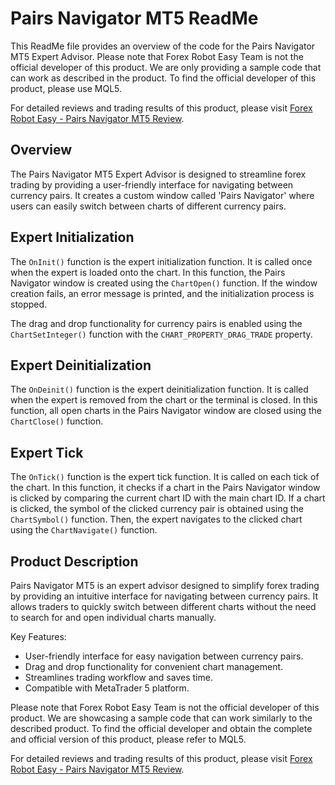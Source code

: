 # Pairs Navigator MT5 ReadMe

This ReadMe file provides an overview of the code for the Pairs Navigator MT5 Expert Advisor. Please note that Forex Robot Easy Team is not the official developer of this product. We are only providing a sample code that can work as described in the product. To find the official developer of this product, please use MQL5.

For detailed reviews and trading results of this product, please visit [Forex Robot Easy - Pairs Navigator MT5 Review](https://forexroboteasy.com/forex-robot-review/pairs-navigator-mt5-review-streamline-forex-trading-with-ease/).

## Overview

The Pairs Navigator MT5 Expert Advisor is designed to streamline forex trading by providing a user-friendly interface for navigating between currency pairs. It creates a custom window called 'Pairs Navigator' where users can easily switch between charts of different currency pairs.

## Expert Initialization

The `OnInit()` function is the expert initialization function. It is called once when the expert is loaded onto the chart. In this function, the Pairs Navigator window is created using the `ChartOpen()` function. If the window creation fails, an error message is printed, and the initialization process is stopped.

The drag and drop functionality for currency pairs is enabled using the `ChartSetInteger()` function with the `CHART_PROPERTY_DRAG_TRADE` property.

## Expert Deinitialization

The `OnDeinit()` function is the expert deinitialization function. It is called when the expert is removed from the chart or the terminal is closed. In this function, all open charts in the Pairs Navigator window are closed using the `ChartClose()` function.

## Expert Tick

The `OnTick()` function is the expert tick function. It is called on each tick of the chart. In this function, it checks if a chart in the Pairs Navigator window is clicked by comparing the current chart ID with the main chart ID. If a chart is clicked, the symbol of the clicked currency pair is obtained using the `ChartSymbol()` function. Then, the expert navigates to the clicked chart using the `ChartNavigate()` function.

## Product Description

Pairs Navigator MT5 is an expert advisor designed to simplify forex trading by providing an intuitive interface for navigating between currency pairs. It allows traders to quickly switch between different charts without the need to search for and open individual charts manually.

Key Features:
- User-friendly interface for easy navigation between currency pairs.
- Drag and drop functionality for convenient chart management.
- Streamlines trading workflow and saves time.
- Compatible with MetaTrader 5 platform.

Please note that Forex Robot Easy Team is not the official developer of this product. We are showcasing a sample code that can work similarly to the described product. To find the official developer and obtain the complete and official version of this product, please refer to MQL5.

For detailed reviews and trading results of this product, please visit [Forex Robot Easy - Pairs Navigator MT5 Review](https://forexroboteasy.com/forex-robot-review/pairs-navigator-mt5-review-streamline-forex-trading-with-ease/).
